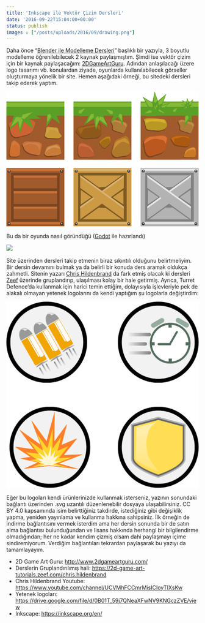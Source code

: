 ```yaml
---
title: 'Inkscape ile Vektör Çizim Dersleri'
date: '2016-09-22T15:04:00+00:00'
status: publish
images : ["/posts/uploads/2016/09/drawing.png"]
---
```

Daha önce “[Blender ile Modelleme Dersleri](https://www.tahirozdemir.com/2016/06/blender-ile-modelleme-dersleri/)” başlıklı bir yazıyla, 3 boyutlu modelleme öğrenilebilecek 2 kaynak paylaşmıştım. Şimdi ise vektör çizim için bir kaynak paylaşacağım: [2DGameArtGuru](http://www.2dgameartguru.com/). Adından anlaşılacağı üzere logo tasarımı vb. konulardan ziyade, oyunlarda kullanılabilecek görseller oluşturmaya yönelik bir site. Hemen aşağıdaki örneği, bu sitedeki dersleri takip ederek yaptım.

![](../../../uploads/2016/09/drawing.png#mid)

Bu da bir oyunda nasıl göründüğü ([Godot](https://www.tahirozdemir.com/2016/09/acik-kaynak-bir-oyun-motoru-godot/) ile hazırlandı)

![](https://4.bp.blogspot.com/-jZF38s_-bcs/V-PnlR6nneI/AAAAAAAAAZI/1-q0IlXoapERAN5bH_l9DIaus3qcsXHEQCLcB/s320/ezgif.com-video-to-gif%2B%25281%2529.gif#mid)

Site üzerinden dersleri takip etmenin biraz sıkıntılı olduğunu belirtmeliyim. Bir dersin devamını bulmak ya da belirli bir konuda ders aramak oldukça zahmetli. Sitenin yazarı [Chris Hildenbrand](https://www.youtube.com/channel/UCVMhFCCmrMisICIoyTIXsKw) da fark etmiş olacak ki dersleri [Zeef](https://2d-game-art-tutorials.zeef.com/chris.hildenbrand) üzerinde gruplandırıp, ulaşılması kolay bir hale getirmiş. Ayrıca, Turret Defence’da kullanmak için harici temin ettiğim, dolayısıyla işlevleriyle pek de alakalı olmayan yetenek logolarını da kendi yaptığım şu logolarla değiştirdim:

![](../../../uploads/2016/09/g4620.png#mid)

Eğer bu logoları kendi ürünlerinizde kullanmak isterseniz, yazının sonundaki bağlantı üzerinden .svg uzantılı düzenlenebilir dosyaya ulaşabilirsiniz. CC BY 4.0 kapsamında isim belirttiğiniz takdirde, istediğiniz gibi değişiklik yapma, yeniden yayınlama ve kullanma hakkına sahipsiniz. İlk örneğin de indirme bağlantısını vermek isterdim ama her dersin sonunda bir de satın alma bağlantısı bulunduğundan ve lisans hakkında herhangi bir bilgilendirme olmadığından; her ne kadar kendim çizmiş olsam dahi paylaşmayı içime sindiremiyorum. Verdiğim bağlantıları tekrardan paylaşarak bu yazıyı da tamamlayayım.

- 2D Game Art Guru: <http://www.2dgameartguru.com/>
- Derslerin Gruplandırılımış hali: <https://2d-game-art-tutorials.zeef.com/chris.hildenbrand>
- Chris Hildenbrand Youtube: <https://www.youtube.com/channel/UCVMhFCCmrMisICIoyTIXsKw>
- Yetenek logoları: <https://drive.google.com/file/d/0B01T_59j7QNeaXFwNV9KNGczZVE/view>
- Inkscape: <https://inkscape.org/en/>